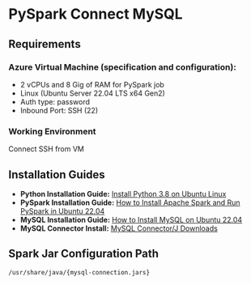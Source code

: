 # PySpark Connect MySQL

## Requirements

### Azure Virtual Machine (specification and configuration):
- 2 vCPUs and 8 Gig of RAM for PySpark job
- Linux (Ubuntu Server 22.04 LTS x64 Gen2) 
- Auth type: password
- Inbound Port: SSH (22)

### Working Environment
Connect SSH from VM

## Installation Guides

- **Python Installation Guide:** [Install Python 3.8 on Ubuntu Linux](https://www.linuxcapable.com/install-python-3-8-on-ubuntu-linux/)
- **PySpark Installation Guide:** [How to Install Apache Spark and Run PySpark in Ubuntu 22.04](https://dev.to/kinyungu_denis/to-install-apache-spark-and-run-pyspark-in-ubuntu-2204-4i79)
- **MySQL Installation Guide:** [How to Install MySQL on Ubuntu 22.04](https://phoenixnap.com/kb/install-mysql-ubuntu-22-04)
- **MySQL Connector Install:** [MySQL Connector/J Downloads](https://dev.mysql.com/downloads/connector/j/)

## Spark Jar Configuration Path
`/usr/share/java/{mysql-connection.jars}`

